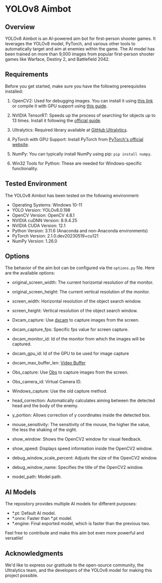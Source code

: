 # YOLOv8 Aimbot

## Overview

YOLOv8 Aimbot is an AI-powered aim bot for first-person shooter games. It leverages the YOLOv8 model, PyTorch, and various other tools to automatically target and aim at enemies within the game. The AI model has been trained on more than 9,000 images from popular first-person shooter games like Warface, Destiny 2, and Battlefield 2042.

## Requirements

Before you get started, make sure you have the following prerequisites installed:

1. OpenCV2: Used for debugging images. You can install it using [this link](https://pypi.org/project/opencv-python) or compile it with GPU support using [this guide](https://www.youtube.com/watch?v=HsuKxjQhFU0&ab_channel=NicolaiNielsen).

2. NVIDIA TensorRT: Speeds up the process of searching for objects up to 13 times. Install it following the [official guide](https://docs.nvidia.com/deeplearning/tensorrt/install-guide/index.html).

3. Ultralytics: Required library available at [GitHub Ultralytics](https://github.com/ultralytics/ultralytics).

4. PyTorch with GPU Support: Install PyTorch from [PyTorch's official website](https://pytorch.org/).

5. NumPy: You can typically install NumPy using pip: `pip install numpy`.

6. Win32 Tools for Python: These are needed for Windows-specific functionality.

## Tested Environment

The YOLOv8 Aimbot has been tested on the following environment:

- Operating Systems: Windows 10-11
- YOLO Version: YOLOv8.0.198
- OpenCV Version: OpenCV 4.8.1
- NVIDIA cuDNN Version: 8.9.4.25
- NVIDIA CUDA Version: 12.1
- Python Version: 3.11.6 (Anaconda and non-Anaconda environments)
- PyTorch Version: 2.1.0.dev20230519+cu121
- NumPy Version: 1.26.0

## Options

The behavior of the aim bot can be configured via the `options.py` file. Here are the available options:
- original_screen_width: The current horizontal resolution of the monitor.
- original_screen_height: The current vertical resolution of the monitor.

- screen_width: Horizontal resolution of the object search window.
- screen_height: Vertical resolution of the object search window.

- Dxcam_capture: Use [dxcam](https://github.com/ra1nty/DXcam) to capture images from the screen.
- dxcam_capture_fps: Specific fps value for screen capture.
- dxcam_monitor_id: Id of the monitor from which the images will be captured.
- dxcam_gpu_id: Id of the GPU to be used for image capture
- dxcam_max_buffer_len: [Video Buffer](https://github.com/ra1nty/DXcam#video-buffer)

- Obs_capture: Use [Obs](https://github.com/obsproject/obs-studio) to capture images from the screen.
- Obs_camera_id: Virtual Camera ID.

- Windows_capture: Use the old capture method.

- head_correction: Automatically calculates aiming between the detected head and the body of the enemy.
- y_portion: Allows correction of y coordinates inside the detected box.

- mouse_sensitivity: The sensitivity of the mouse, the higher the value, the less the shaking of the sight.

- show_window: Shows the OpenCV2 window for visual feedback.
- show_speed: Displays speed information inside the OpenCV2 window.
- debug_window_scale_percent: Adjusts the size of the OpenCV2 window.
- debug_window_name: Specifies the title of the OpenCV2 window.

- model_path: Model path.
## AI Models

The repository provides multiple AI models for different purposes:

- *.pt: Default AI model.
- *.onnx: Faster than *.pt model.
- *.engine: Final exported model, which is faster than the previous two.

Feel free to contribute and make this aim bot even more powerful and versatile!

## Acknowledgments

We'd like to express our gratitude to the open-source community, the Ultralytics team, and the developers of the YOLOv8 model for making this project possible.
